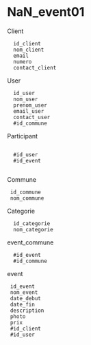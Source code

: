 # NaN_event01

Client
```
  id_client   
  nom_client
  email
  numero
  contact_client
```

User
```
  id_user
  nom_user
  prenom_user
  email_user
  contact_user
  #id_commune
```

Participant
````

  #id_user
  #id_event
  
````
Commune
 ```
  id_commune
  nom_commune
```

Categorie
```
  id_categorie
  nom_categorie
```

event_commune
```
  #id_event
  #id_commune
```
event
```
 id_event
 nom_event
 date_debut
 date_fin
 description
 photo
 prix
 #id_client
 #id_user
```

